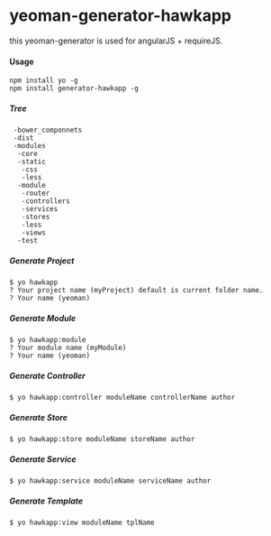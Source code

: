 # yeoman-generator-hawkapp
this yeoman-generator is used for angularJS + requireJS.

#### Usage
```
npm install yo -g
npm install generator-hawkapp -g
```

##### Tree
```
 -bower_componnets
 -dist
 -modules
  -core
  -static
   -css
   -less
  -module
   -router
   -controllers
   -services
   -stores
   -less
   -views
  -test
```

##### Generate Project
```
$ yo hawkapp
? Your project name (myProject) default is current folder name.
? Your name (yeoman) 
```

##### Generate Module
```
$ yo hawkapp:module
? Your module name (myModule) 
? Your name (yeoman) 
```

##### Generate Controller
```
$ yo hawkapp:controller moduleName controllerName author
```

##### Generate Store
```
$ yo hawkapp:store moduleName storeName author
```

##### Generate Service
```
$ yo hawkapp:service moduleName serviceName author
```

##### Generate Template
```
$ yo hawkapp:view moduleName tplName
```
